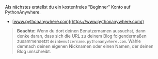 Als nächstes erstellst du ein kostenfreies "Beginner" Konto auf PythonAnywhere.

  * [www.pythonanywhere.com](https://www.pythonanywhere.com/)

> **Beachte:** Wenn du dort deinen Benutzernamen aussuchst, dann denke daran, dass sich die URL zu deinem Blog folgendermaßen zusammensetzt `deinbenutzername.pythonanywhere.com`. Wähle demnach deinen eigenen Nicknamen oder einen Namen, der deinen Blog umschreibt.